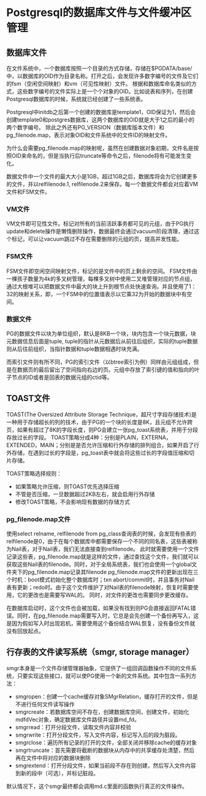 # Postgresql的数据库文件与文件缓冲区管理

## 数据库文件

在文件系统中，一个数据库按照一个目录的方式存储，存储在$PGDATA/base/中，以数据库的OID作为目录名称。打开之后，会发现许多数字编号的文件及它们的fsm（空闲空间映射）和vm（可见性映射）文件。
根据和数据库命名类似的方式，这些数字编号的文件实际上是一个个对象的OID。比如说表和序列，在创建Postgresql数据库的时候，系统就已经创建了一些系统表。

Postgresql中initdb之后第一个创建的数据库是template1，OID保证为1，然后会创建template0和postgres数据库，这两个数据库的OID就是大于1之后的最小的两个数字编号。
除此之外还有PG_VERSION（数据库版本文件）和pg_filenode.map，表示对象OID和文件系统中的文件ID的映射文件。

为什么会需要pg_filenode.map的映射呢，虽然在创建数据对象初期，文件名是按照OID来命名的，但是当执行后truncate等命令之后，filenode将有可能发生变化。

数据文件中一个文件的最大大小是1GB，超过1GB之后，数据库将会为它创建更多的文件，并以relfilenode.1, relfilenode.2来保存。每一个数据文件都会对应着VM文件和FSM文件。

###  VM文件

VM文件即可见性文件。标记对所有的当前活跃事务都可见的元组，由于PG执行update和delete操作是懒惰删除操作，数据最终会通过vacuum阶段清理，通过这个标记，可以让vacuum跳过不存在需要删除的元组的页，提高并发性能。

### FSM文件

FSM文件即空闲空间映射文件，标记的是文件中的页上剩余的空间。
FSM文件由一棵孩子数量为4k的多叉树管理，每棵多叉树中使用二叉堆管理对应的节点组，通过大根堆可以把数据文件中最大的块上升到根节点处快速查询。并且使用了1：32的映射关系，即，一个FSM中的位置值表示以它乘32为开始的数据块中有空间。

### 数据文件

PG的数据文件以块为单位组织，默认是8KB一个块，块内包含一个块元数据，块元数据信息后面是tuple, tuple的指针从元数据后从前往后组织，实际的tuple数据则从后往前组织，当指针数据和tuple数据相遇时块充满。

而索引文件则有所不同，PG的索引文件（以btree索引为例）同样由元组组成，但是在数据页的最后留出了空间指向右边的页。元组中存放了索引键的值和指向的叶子节点的ID或者是回表的数据元组的ctid等。

## TOAST文件

TOAST(The Oversized Attribute Storage Technique，超尺寸字段存储技术)是一种用于存储超长的列的技术，由于PG的一个块的长度是8K，且元组不允许跨页，如果有超过了8K的字段长度，则PG会建立一张pg_toast系统表，并用于分段存放过长的字段。
TOAST策略分成4种：分别是PLAIN，EXTERNA，EXTENDED，MAIN；分别是是否允许压缩和行外存储的排列组合，如果开启了行外存储，在遇到过长的字段是，pg_toast表中就会将这些过长的字段值压缩和切片存储。

TOAST策略选择规则：
- 如果策略允许压缩，则TOAST优先选择压缩
- 不管是否压缩，一旦数据超过2KB左右，就会启用行外存储
- 修改TOAST策略，不会影响现有数据的存储方式

### pg_filenode.map文件

使用select relname, relfilenode from pg_class查询表的时候，会发现有些表的relfilenode是0，由于在每个数据库中都需要保存一个不同的同名表，这些表被称为Nail表，对于Nail表，我们无法直接查到relfilenode。
此时就需要使用一个文件记录这些表，pg_filenode.map就是这样的文件，通过查找这个文件，我们就可以获取这些Nail表的filenode。同时，对于全局系统表，我们也会使用一个global文件夹下的pg_filenode.map记录其filenode
pg_filenode.map文件的更新出现在三个时机：boot模式初始化整个数据库时；txn abort/commit时，并且事务对Nail表有更新；redo时。由于这个文件维护了对Nail表的filenode映射，恢复时需要使用，它的更改也是需要写WAL的。
同时，对文件的更改也需要同步更改缓存。

在数据库启动时，这个文件也会被加载，如果没有找到则PG会直接返回FATAL错误。同时，在pg_filenode.map需要写入时，它总是会先创建一个备份再写入，这是因为假如写入时出现宕机，需要使用这个备份结合WAL恢复，没有备份文件就没有回放起点。

## 行存表的文件读写系统（smgr, storage manager）

smgr本身是一个文件存储管理器抽象，它提供了一组回调函数操作不同的文件系统，只要实现这些接口，就可以使PG使用一个新的文件系统。其中包含一系列方法：
- smgropen：创建一个cache缓存对象SMgrRelation，缓存打开的文件，但是不进行任何文件读写操作
- smgrcreate：若数据库空间不存在，创建数据库空间，创建文件，初始化mdfdVec对象，确定数据库文件路径并设置md_fd。
- smgrread：打开分段文件，读取文件内容并校验
- smgrwrite：打开分段文件，写入文件内容，标记写入后的段为脏段。
- smgrclose：遍历所有记录的打开的文件，全部关闭并移除cache的缓存对象
- smgrtruncate：首先需要将截断的数据块从内存中的共享缓存处清楚，然后再在文件中将对应的数据块删除
- smgrextend：打开分段文件，如果当前段不存在则创建，然后写入文件内容到新的段中（可选），并标记脏段。

默认情况下，这个smgr最终都会调用md.c里面的函数执行真正的文件操作。

